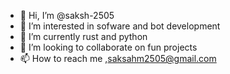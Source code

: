 - 👋 Hi, I’m @saksh-2505
- 👀 I’m interested in sofware and bot development
- 🌱 I’m currently rust and python
- 💞️ I’m looking to collaborate on fun projects
- 📫 How to reach me ,saksahm2505@gmail.com

<!---
saksh-2505/saksh-2505 is a ✨ special ✨ repository because its `README.md` (this file) appears on your GitHub profile.
You can click the Preview link to take a look at your changes.
--->
